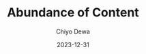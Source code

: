 ---
title: 'Abundance of Content'
description: "Swim through Dave the Diver's endless wave of content"
author: ["Chiyo Dewa"]
date: 2023-12-31
tags: ["", ""]
categories: [""]
series: ["Game Essays"]
aliases: [""]
draft: true
# cover:
  # image: images/msg.png
  # alt: ""
  # caption: ""
# images:
  # images/<SEO thumbnail>
ShowToc: false
# TocOpen: true
ShowBreadCrumbs: false
# weight: 1
comments: true
disableShare: false
canonicalURL: ""
ShowCanonicalLink: false
CanonicalLinkText: "Originally published at"
hidemeta: false
sitemap_exclude: false
---